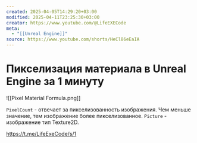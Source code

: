 ```yaml
---
created: 2025-04-05T14:29:20+03:00
modified: 2025-04-11T23:25:30+03:00
creator: https://www.youtube.com/@LifeEXECode
meta:
  - "[[Unreal Engine]]"
source: https://www.youtube.com/shorts/HeCl86eEaIA
---
```


# Пикселизация материала в Unreal Engine за 1 минуту

![[Pixel Material Formula.png]]

`PixelCount` - отвечает за пикселизованность изображения. Чем меньше значение, тем изображение более пикселизованное.
`Picture` - изображение тип Texture2D.

https://t.me/LifeExeCode/s/1